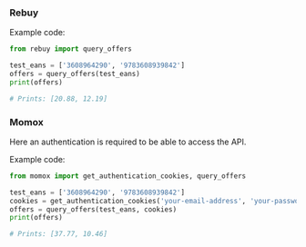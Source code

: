 ### Rebuy

Example code:

```python
from rebuy import query_offers

test_eans = ['3608964290', '9783608939842']
offers = query_offers(test_eans)
print(offers)

# Prints: [20.88, 12.19]
```


### Momox

Here an authentication is required to be able to access the API.

Example code:

```python
from momox import get_authentication_cookies, query_offers

test_eans = ['3608964290', '9783608939842']
cookies = get_authentication_cookies('your-email-address', 'your-password')
offers = query_offers(test_eans, cookies)
print(offers)

# Prints: [37.77, 10.46]
```
